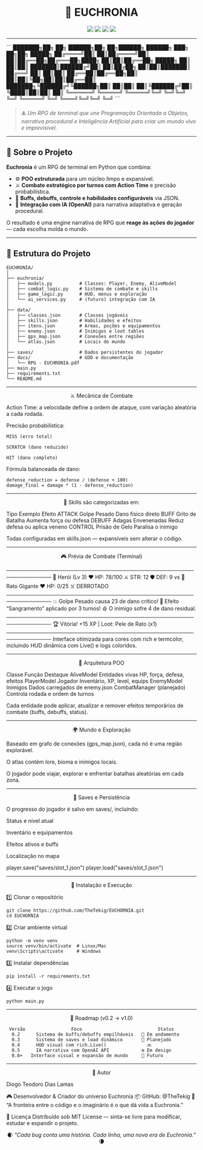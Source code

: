 <h1 align="center">🧭 EUCHRONIA</h1>

<p align="center">
  <img src="https://img.shields.io/badge/Python-3.11%2B-blue?logo=python">
  <img src="https://img.shields.io/badge/Status-Em%20Desenvolvimento-yellow">
  <img src="https://img.shields.io/badge/License-MIT-green">
  <img src="https://img.shields.io/badge/OpenAI-Integrated-orange">
</p>

---
´´´
███████╗██╗   ██╗ ██████╗██╗  ██╗██████╗  ██████╗ ███╗   ██╗██╗ █████╗
██╔════╝██║   ██║██╔════╝██║  ██║██╔══██╗██╔═══██╗████╗  ██║██║██╔══██╗
█████╗  ██║   ██║██║     ███████║██████╔╝██║   ██║██╔██╗ ██║██║███████║
██╔══╝  ██║   ██║██║     ██╔══██║██╔══██╗██║   ██║██║╚██╗██║██║██╔══██║
███████╗╚██████╔╝╚██████╗██║  ██║██║  ██║╚██████╔╝██║ ╚████║██║██║  ██║
╚══════╝ ╚═════╝  ╚═════╝╚═╝  ╚═╝╚═╝  ╚═╝ ╚═════╝ ╚═╝  ╚═══╝╚═╝╚═╝  ╚═╝ ´´´


> 🜏 *Um RPG de terminal que une Programação Orientada a Objetos, narrativa procedural e Inteligência Artificial para criar um mundo vivo e imprevisível.*

---

## 📜 Sobre o Projeto

**Euchronia** é um RPG de terminal em Python que combina:
- ⚙️ **POO estruturada** para um núcleo limpo e expansível.  
- ⚔️ **Combate estratégico por turnos com Action Time** e precisão probabilística.  
- 💎 **Buffs, debuffs, controle e habilidades configuráveis** via JSON.  
- 🧠 **Integração com IA (OpenAI)** para narrativa adaptativa e geração procedural.  

O resultado é uma engine narrativa de RPG que **reage às ações do jogador** — cada escolha molda o mundo.

---

## 🧱 Estrutura do Projeto

    EUCHRONIA/
    │
    ├── euchronia/
    │   ├── models.py          # Classes: Player, Enemy, AliveModel
    │   ├── combat_logic.py    # Sistema de combate e skills
    │   ├── game_logic.py      # HUD, menus e exploração
    │   └── ai_services.py     # (futuro) integração com IA
    │
    ├── data/
    │   ├── classes.json       # Classes jogáveis
    │   ├── skills.json        # Habilidades e efeitos
    │   ├── itens.json         # Armas, poções e equipamentos
    │   ├── enemy.json         # Inimigos e loot tables
    │   ├── gps_map.json       # Conexões entre regiões
    │   └── atlas.json         # Locais do mundo
    │
    ├── saves/                 # Dados persistentes do jogador
    ├── docs/                  # GDD e documentação
    │   └── RPG - EUCHRONIA.pdf
    ├── main.py
    ├── requirements.txt
    └── README.md

---

<p align="center"> ⚔️ Mecânica de Combate </p>
Action Time: a velocidade define a ordem de ataque, com variação aleatória a cada rodada.

Precisão probabilística:

    MISS (erro total)
        
    SCRATCH (dano reduzido)
        
    HIT (dano completo)

Fórmula balanceada de dano:

    defense_reduction = defense / (defense + 100)
    damage_final = damage * (1 - defense_reduction)

---

<p align="center"> 🧩 Skills são categorizadas em: </p>

  Tipo	Exemplo	Efeito
  ATTACK	Golpe Pesado	Dano físico direto
  BUFF	Grito de Batalha	Aumenta força ou defesa
  DEBUFF	Adagas Envenenadas	Reduz defesa ou aplica veneno
  CONTROL	Prisão de Gelo	Paralisa o inimigo

Todas configuradas em skills.json — expansíveis sem alterar o código.
 
 ---
 
<p align="center"> 🎮 Prévia de Combate (Terminal) </p>

──────────────────────────────────────────────────────────────
👤 Herói (Lv 3)        ❤️ HP: 78/100   ⚔️ STR: 12   🛡 DEF: 9
vs
🐀 Rato Gigante        ❤️ HP: 0/25      ☠️ DERROTADO
──────────────────────────────────────────────────────────────
💥 Golpe Pesado causa 23 de dano crítico!
🧪 Efeito “Sangramento” aplicado por 3 turnos!
🩸 O inimigo sofre 4 de dano residual.
──────────────────────────────────────────────────────────────
🏆 Vitória! +15 XP | Loot: Pele de Rato (x1)
──────────────────────────────────────────────────────────────
Interface otimizada para cores com rich e termcolor, incluindo HUD dinâmica com Live() e logs coloridos.

---

 <p align="center">🧠 Arquitetura POO </p>

Classe	          Função	            Destaque
AliveModel	    Entidades       vivas	HP, força, defesa, efeitos
PlayerModel	    Jogador	        Inventário, XP, level, equips
EnemyModel	    Inimigos	      Dados carregados de enemy.json
CombatManager	  (planejado)	    Controla rodada e ordem de turnos

Cada entidade pode aplicar, atualizar e remover efeitos temporários de combate (buffs, debuffs, status).

---

<p align="center"> 🌍 Mundo e Exploração </p>
Baseado em grafo de conexões (gps_map.json), cada nó é uma região explorável.

O atlas contém lore, bioma e inimigos locais.

O jogador pode viajar, explorar e enfrentar batalhas aleatórias em cada zona.

---

<p align="center"> 💾 Saves e Persistência </p>
O progresso do jogador é salvo em saves/, incluindo:

Status e nível atual

Inventário e equipamentos

Efeitos ativos e buffs

Localização no mapa

player.save("saves/slot_1.json")
player.load("saves/slot_1.json")

---

<p align="center"> 🚀 Instalação e Execução </p>

1️⃣ Clonar o repositório

    git clone https://github.com/TheTekig/EUCHORNIA.git
    cd EUCHORNIA
    
2️⃣ Criar ambiente virtual

    python -m venv venv
    source venv/bin/activate  # Linux/Mac
    venv\Scripts\activate     # Windows
    
3️⃣ Instalar dependências

    pip install -r requirements.txt
    
4️⃣ Executar o jogo

    python main.py

---

<p align="center"> 🧩 Roadmap (v0.2 → v1.0) </p>

     Versão	                Foco	                        Status
      0.2	   Sistema de buffs/debuffs empilháveis	  🧩 Em andamento
      0.3	   Sistema de saves e load dinâmico	      🔄 Planejado
      0.4	   HUD visual com rich.Live()	            🔜
      0.5	   IA narrativa com OpenAI API	          ⚙️ Em design
      0.6+	 Interface visual e expansão de mundo	  🌌 Futuro

---

<p align="center"> 🧙 Autor </p>

Diogo Teodoro Dias Lamas

🎮 Desenvolvedor & Criador do universo Euchronia
📦 GitHub: @TheTekig
💬 “A fronteira entre o código e o imaginário é o que dá vida a Euchronia.”

📜 Licença
Distribuído sob MIT License — sinta-se livre para modificar, estudar e expandir o projeto.

<p align="center"> 🌒 <i>“Cada bug conta uma história. Cada linha, uma nova era de Euchronia.”</i> 🌘 </p> 
